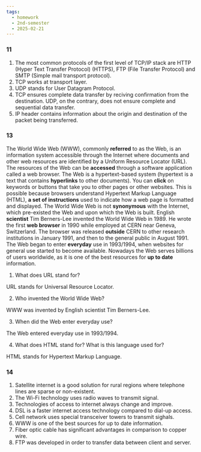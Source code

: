```yaml
---
tags:
  - homework
  - 2nd-semester
  - 2025-02-21
---
```


### 11

1. The most common protocols of the first level of TCP/IP stack are HTTP (Hyper Text Transfer Protocol) (HTTPS), FTP (File Transfer Protocol) and SMTP (Simple mail transport protocol).
2. TCP works at transport layer.
3. UDP stands for User Datagram Protocol.
4. TCP ensures complete data transfer by reciving confirmation from the destination. UDP, on the contrary, does not ensure complete and sequential data transfer.
5. IP header contains information about the origin and destination of the packet being transferred.

### 13

The World Wide Web (WWW), commonly **referred** to as the Web, is an information system accessible through the Internet where documents and other web resources are identified by a Uniform Resource Locator (URL). The resources of the Web can be **accessed** through a software application called a web browser. The Web is a hypertext-based system (hypertext is a text that contains **hyperlinks** to other documents). You can **click** on keywords or buttons that take you to other pages or other websites. This is possible because browsers understand Hypertext Markup Language (HTML), **a set of instructions** used to indicate how a web page is formatted and displayed. The World Wide Web is not **synonymous** with the Internet, which pre-existed the Web and upon which the Web is built. English **scientist** Tim Berners-Lee invented the World Wide Web in 1989. He wrote the first **web browser** in 1990 while employed at CERN near Geneva, Switzerland. The browser was released **outside** CERN to other research institutions in January 1991, and then to the general public in August 1991. The Web began to enter **everyday** use in 1993/1994, when websites for general use started to become available. Nowadays the Web serves billions of users worldwide, as it is one of the best resources for **up to date** information.

1. What does URL stand for?

URL stands for Universal Resource Locator.

2. Who invented the World Wide Web?

WWW was invented by English scientist Tim Berners-Lee.

3. When did the Web enter everyday use?

The Web entered everyday use in 1993/1994.

4. What does HTML stand for? What is this language used for?

HTML stands for Hypertext Markup Language.

### 14

1. Satellite internet is a good solution for rural regions where telephone lines are sparse or non-existent.
2. The Wi-Fi technology uses radio waves to transmit signal.
3. Technologies of access to internet always change and improve.
4. DSL is a faster internet access technology compared to dial-up access.
5. Cell network uses special transceiver towers to transmit sighals.
6. WWW is one of the best sources for up to date information.
7. Fiber optic cable has significant advantages in comparison to copper wire.
8. FTP was developed in order to transfer data between client and server.